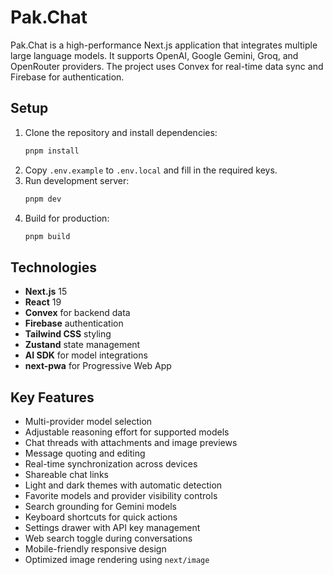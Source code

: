 # Pak.Chat

Pak.Chat is a high-performance Next.js application that integrates multiple large language models. It supports OpenAI, Google Gemini, Groq, and OpenRouter providers. The project uses Convex for real-time data sync and Firebase for authentication.

## Setup

1. Clone the repository and install dependencies:
   ```bash
   pnpm install
   ```
2. Copy `.env.example` to `.env.local` and fill in the required keys.
3. Run development server:
   ```bash
   pnpm dev
   ```
4. Build for production:
   ```bash
   pnpm build
   ```

## Technologies
- **Next.js** 15
- **React** 19
- **Convex** for backend data
- **Firebase** authentication
- **Tailwind CSS** styling
- **Zustand** state management
- **AI SDK** for model integrations
- **next-pwa** for Progressive Web App

## Key Features
- Multi-provider model selection
- Adjustable reasoning effort for supported models
- Chat threads with attachments and image previews
- Message quoting and editing
- Real-time synchronization across devices
- Shareable chat links
- Light and dark themes with automatic detection
- Favorite models and provider visibility controls
- Search grounding for Gemini models
- Keyboard shortcuts for quick actions
- Settings drawer with API key management
- Web search toggle during conversations
- Mobile-friendly responsive design
- Optimized image rendering using `next/image`

